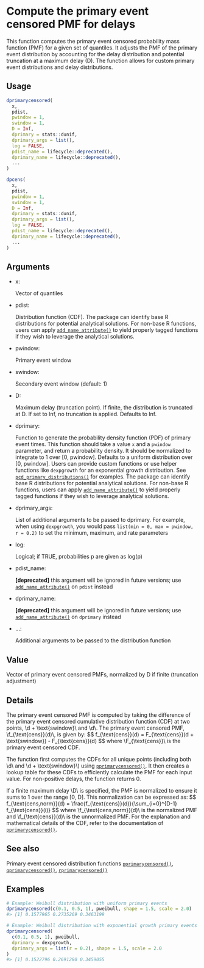 # Compute the primary event censored PMF for delays

This function computes the primary event censored probability mass
function (PMF) for a given set of quantiles. It adjusts the PMF of the
primary event distribution by accounting for the delay distribution and
potential truncation at a maximum delay (D). The function allows for
custom primary event distributions and delay distributions.

## Usage

``` r
dprimarycensored(
  x,
  pdist,
  pwindow = 1,
  swindow = 1,
  D = Inf,
  dprimary = stats::dunif,
  dprimary_args = list(),
  log = FALSE,
  pdist_name = lifecycle::deprecated(),
  dprimary_name = lifecycle::deprecated(),
  ...
)

dpcens(
  x,
  pdist,
  pwindow = 1,
  swindow = 1,
  D = Inf,
  dprimary = stats::dunif,
  dprimary_args = list(),
  log = FALSE,
  pdist_name = lifecycle::deprecated(),
  dprimary_name = lifecycle::deprecated(),
  ...
)
```

## Arguments

- x:

  Vector of quantiles

- pdist:

  Distribution function (CDF). The package can identify base R
  distributions for potential analytical solutions. For non-base R
  functions, users can apply
  [`add_name_attribute()`](https://primarycensored.epinowcast.org/reference/add_name_attribute.md)
  to yield properly tagged functions if they wish to leverage the
  analytical solutions.

- pwindow:

  Primary event window

- swindow:

  Secondary event window (default: 1)

- D:

  Maximum delay (truncation point). If finite, the distribution is
  truncated at D. If set to Inf, no truncation is applied. Defaults to
  Inf.

- dprimary:

  Function to generate the probability density function (PDF) of primary
  event times. This function should take a value `x` and a `pwindow`
  parameter, and return a probability density. It should be normalized
  to integrate to 1 over \[0, pwindow\]. Defaults to a uniform
  distribution over \[0, pwindow\]. Users can provide custom functions
  or use helper functions like `dexpgrowth` for an exponential growth
  distribution. See
  [`pcd_primary_distributions()`](https://primarycensored.epinowcast.org/reference/pcd_primary_distributions.md)
  for examples. The package can identify base R distributions for
  potential analytical solutions. For non-base R functions, users can
  apply
  [`add_name_attribute()`](https://primarycensored.epinowcast.org/reference/add_name_attribute.md)
  to yield properly tagged functions if they wish to leverage analytical
  solutions.

- dprimary_args:

  List of additional arguments to be passed to dprimary. For example,
  when using `dexpgrowth`, you would pass
  `list(min = 0, max = pwindow, r = 0.2)` to set the minimum, maximum,
  and rate parameters

- log:

  Logical; if TRUE, probabilities p are given as log(p)

- pdist_name:

  **\[deprecated\]** this argument will be ignored in future versions;
  use
  [`add_name_attribute()`](https://primarycensored.epinowcast.org/reference/add_name_attribute.md)
  on `pdist` instead

- dprimary_name:

  **\[deprecated\]** this argument will be ignored in future versions;
  use
  [`add_name_attribute()`](https://primarycensored.epinowcast.org/reference/add_name_attribute.md)
  on `dprimary` instead

- ...:

  Additional arguments to be passed to the distribution function

## Value

Vector of primary event censored PMFs, normalized by D if finite
(truncation adjustment)

## Details

The primary event censored PMF is computed by taking the difference of
the primary event censored cumulative distribution function (CDF) at two
points, \\d + \text{swindow}\\ and \\d\\. The primary event censored
PMF, \\f\_{\text{cens}}(d)\\, is given by: \$\$ f\_{\text{cens}}(d) =
F\_{\text{cens}}(d + \text{swindow}) - F\_{\text{cens}}(d) \$\$ where
\\F\_{\text{cens}}\\ is the primary event censored CDF.

The function first computes the CDFs for all unique points (including
both \\d\\ and \\d + \text{swindow}\\) using
[`pprimarycensored()`](https://primarycensored.epinowcast.org/reference/pprimarycensored.md).
It then creates a lookup table for these CDFs to efficiently calculate
the PMF for each input value. For non-positive delays, the function
returns 0.

If a finite maximum delay \\D\\ is specified, the PMF is normalized to
ensure it sums to 1 over the range \[0, D\]. This normalization can be
expressed as: \$\$ f\_{\text{cens,norm}}(d) =
\frac{f\_{\text{cens}}(d)}{\sum\_{i=0}^{D-1} f\_{\text{cens}}(i)} \$\$
where \\f\_{\text{cens,norm}}(d)\\ is the normalized PMF and
\\f\_{\text{cens}}(d)\\ is the unnormalized PMF. For the explanation and
mathematical details of the CDF, refer to the documentation of
[`pprimarycensored()`](https://primarycensored.epinowcast.org/reference/pprimarycensored.md).

## See also

Primary event censored distribution functions
[`pprimarycensored()`](https://primarycensored.epinowcast.org/reference/pprimarycensored.md),
[`qprimarycensored()`](https://primarycensored.epinowcast.org/reference/qprimarycensored.md),
[`rprimarycensored()`](https://primarycensored.epinowcast.org/reference/rprimarycensored.md)

## Examples

``` r
# Example: Weibull distribution with uniform primary events
dprimarycensored(c(0.1, 0.5, 1), pweibull, shape = 1.5, scale = 2.0)
#> [1] 0.1577965 0.2735269 0.3463199

# Example: Weibull distribution with exponential growth primary events
dprimarycensored(
  c(0.1, 0.5, 1), pweibull,
  dprimary = dexpgrowth,
  dprimary_args = list(r = 0.2), shape = 1.5, scale = 2.0
)
#> [1] 0.1522796 0.2691280 0.3459055
```
